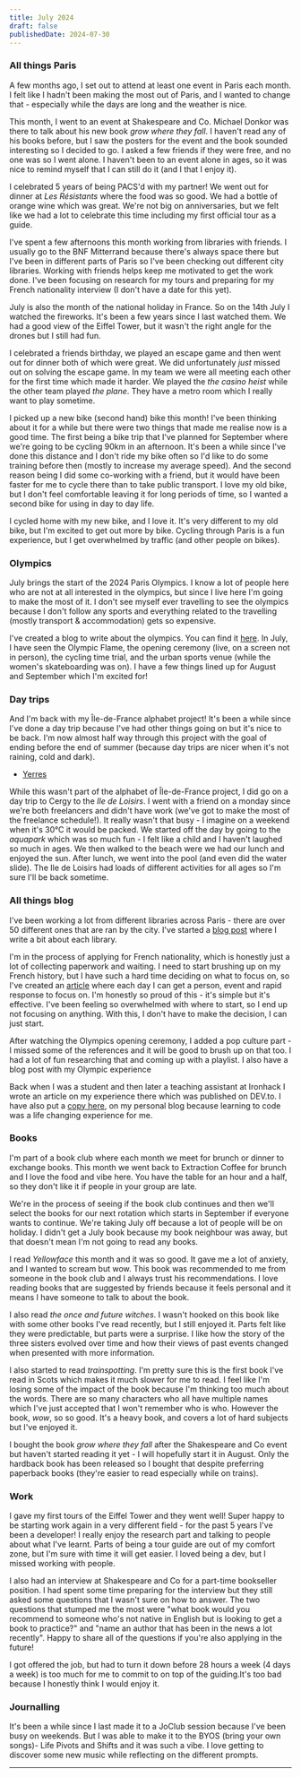 ```yaml
---
title: July 2024
draft: false
publishedDate: 2024-07-30
---
```


### All things Paris

A few months ago, I set out to attend at least one event in Paris each month. I felt like I hadn't been making the most out of Paris, and I wanted to change that - especially while the days are long and the weather is nice.

This month, I went to an event at Shakespeare and Co. Michael Donkor was there to talk about his new book _grow where they fall_. I haven't read any of his books before, but I saw the posters for the event and the book sounded interesting so I decided to go. I asked a few friends if they were free, and no one was so I went alone. I haven't been to an event alone in ages, so it was nice to remind myself that I can still do it (and I that I enjoy it).

I celebrated 5 years of being PACS'd with my partner! We went out for dinner at _Les Résistants_ where the food was so good. We had a bottle of orange wine which was great. We're not big on anniversaries, but we felt like we had a lot to celebrate this time including my first official tour as a guide.

I've spent a few afternoons this month working from libraries with friends. I usually go to the BNF Mitterrand because there's always space there but I've been in different parts of Paris so I've been checking out different city libraries. Working with friends helps keep me motivated to get the work done. I've been focusing on research for my tours and preparing for my French nationality interview (I don't have a date for this yet).

July is also the month of the national holiday in France. So on the 14th July I watched the fireworks. It's been a few years since I last watched them. We had a good view of the Eiffel Tower, but it wasn't the right angle for the drones but I still had fun.

I celebrated a friends birthday, we played an escape game and then went out for dinner both of which were great. We did unfortunately _just_ missed out on solving the escape game. In my team we were all meeting each other for the first time which made it harder. We played the _the casino heist_ while the other team played _the plane_. They have a metro room which I really want to play sometime.

I picked up a new bike (second hand) bike this month! I've been thinking about it for a while but there were two things that made me realise now is a good time. The first being a bike trip that I've planned for September where we're going to be cycling 90km in an afternoon. It's been a while since I've done this distance and I don't ride my bike often so I'd like to do some training before then (mostly to increase my average speed). And the second reason being I did some co-working with a friend, but it would have been faster for me to cycle there than to take public transport. I love my old bike, but I don't feel comfortable leaving it for long periods of time, so I wanted a second bike for using in day to day life.

I cycled home with my new bike, and I love it. It's very different to my old bike, but I'm excited to get out more by bike. Cycling through Paris is a fun experience, but I get overwhelmed by traffic (and other people on bikes).

### Olympics

July brings the start of the 2024 Paris Olympics. I know a lot of people here who are not at all interested in the olympics, but since I live here I'm going to make the most of it. I don't see myself ever travelling to see the olympics because I don't follow any sports and everything related to the travelling (mostly transport & accommodation) gets so expensive.

I've created a blog to write about the olympics. You can find it [here](/articles/olympics/). In July, I have seen the Olympic Flame, the opening ceremony (live, on a screen not in person), the cycling time trial, and the urban sports venue (while the women's skateboarding was on). I have a few things lined up for August and September which I'm excited for!

### Day trips

And I'm back with my Île-de-France alphabet project! It's been a while since I've done a day trip because I've had other things going on but it's nice to be back. I'm now almost half way through this project with the goal of ending before the end of summer (because day trips are nicer when it's not raining, cold and dark).

- [Yerres](/articles/alphabet-ile-de-france/y-yerres/)

While this wasn't part of the alphabet of Île-de-France project, I did go on a day trip to Cergy to the _Ile de Loisirs_. I went with a friend on a monday since we're both freelancers and didn't have work (we've got to make the most of the freelance schedule!). It really wasn't that busy - I imagine on a weekend when it's 30°C it would be packed. We started off the day by going to the _aquapark_ which was so much fun - I felt like a child and I haven't laughed so much in ages. We then walked to the beach were we had our lunch and enjoyed the sun. After lunch, we went into the pool (and even did the water slide). The Ile de Loisirs had loads of different activities for all ages so I'm sure I'll be back sometime.

### All things blog

I've been working a lot from different libraries across Paris - there are over 50 different ones that are ran by the city. I've started a [blog post](../paris-libraries/) where I write a bit about each library.

I'm in the process of applying for French nationality, which is honestly just a lot of collecting paperwork and waiting. I need to start brushing up on my French history, but I have such a hard time deciding on what to focus on, so I've created an [article](/articles/french-history/) where each day I can get a person, event and rapid response to focus on. I'm honestly so proud of this - it's simple but it's effective. I've been feeling so overwhelmed with where to start, so I end up not focusing on anything. With this, I don't have to make the decision, I can just start.

After watching the Olympics opening ceremony, I added a pop culture part - I missed some of the references and it will be good to brush up on that too. I had a lot of fun researching that and coming up with a playlist. I also have a blog post with my Olympic experience

Back when I was a student and then later a teaching assistant at Ironhack I wrote an article on my experience there which was published on DEV.to. I have also put a [copy here](/articles/learning-to-code/), on my personal blog because learning to code was a life changing experience for me.

### Books

I'm part of a book club where each month we meet for brunch or dinner to exchange books. This month we went back to Extraction Coffee for brunch and I love the food and vibe here. You have the table for an hour and a half, so they don't like it if people in your group are late.

We're in the process of seeing if the book club continues and then we'll select the books for our next rotation which starts in September if everyone wants to continue. We're taking July off because a lot of people will be on holiday. I didn't get a July book because my book neighbour was away, but that doesn't mean I'm not going to read any books.

I read _Yellowface_ this month and it was so good. It gave me a lot of anxiety, and I wanted to scream but wow. This book was recommended to me from someone in the book club and I always trust his recommendations. I love reading books that are suggested by friends because it feels personal and it means I have someone to talk to about the book.

I also read _the once and future witches_. I wasn't hooked on this book like with some other books I've read recently, but I still enjoyed it. Parts felt like they were predictable, but parts were a surprise. I like how the story of the three sisters evolved over time and how their views of past events changed when presented with more information.

I also started to read _trainspotting_. I'm pretty sure this is the first book I've read in Scots which makes it much slower for me to read. I feel like I'm losing some of the impact of the book because I'm thinking too much about the words. There are so many characters who all have multiple names which I've just accepted that I won't remember who is who. However the book, _wow_, so so good. It's a heavy book, and covers a lot of hard subjects but I've enjoyed it.

I bought the book _grow where they fall_ after the Shakespeare and Co event but haven't started reading it yet - I will hopefully start it in August. Only the hardback book has been released so I bought that despite preferring paperback books (they're easier to read especially while on trains).

### Work

I gave my first tours of the Eiffel Tower and they went well! Super happy to be starting work again in a very different field - for the past 5 years I've been a developer! I really enjoy the research part and talking to people about what I've learnt. Parts of being a tour guide are out of my comfort zone, but I'm sure with time it will get easier. I loved being a dev, but I missed working with people.

I also had an interview at Shakespeare and Co for a part-time bookseller position. I had spent some time preparing for the interview but they still asked some questions that I wasn't sure on how to answer. The two questions that stumped me the most were "what book would you recommend to someone who's not native in English but is looking to get a book to practice?" and "name an author that has been in the news a lot recently". Happy to share all of the questions if you're also applying in the future!

I got offered the job, but had to turn it down before 28 hours a week (4 days a week) is too much for me to commit to on top of the guiding.It's too bad because I honestly think I would enjoy it.

### Journalling

It's been a while since I last made it to a JoClub session because I've been busy on weekends. But I was able to make it to the BYOS (bring your own songs)- Life Pivots and Shifts and it was such a vibe. I love getting to discover some new music while reflecting on the different prompts.

---
